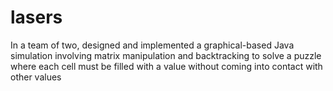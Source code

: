 # lasers
In a team of two, designed and implemented a graphical-based Java simulation involving matrix manipulation and backtracking to solve a puzzle where each cell must be filled with a value without coming into contact with other values
